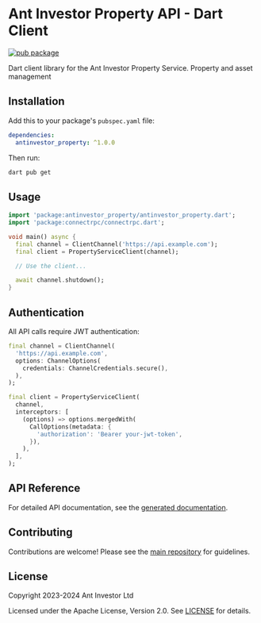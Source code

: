 # Ant Investor Property API - Dart Client

[![pub package](https://img.shields.io/pub/v/antinvestor_property.svg)](https://pub.dev/packages/antinvestor_property)

Dart client library for the Ant Investor Property Service. Property and asset management

## Installation

Add this to your package's `pubspec.yaml` file:

```yaml
dependencies:
  antinvestor_property: ^1.0.0
```

Then run:

```bash
dart pub get
```

## Usage

```dart
import 'package:antinvestor_property/antinvestor_property.dart';
import 'package:connectrpc/connectrpc.dart';

void main() async {
  final channel = ClientChannel('https://api.example.com');
  final client = PropertyServiceClient(channel);

  // Use the client...

  await channel.shutdown();
}
```

## Authentication

All API calls require JWT authentication:

```dart
final channel = ClientChannel(
  'https://api.example.com',
  options: ChannelOptions(
    credentials: ChannelCredentials.secure(),
  ),
);

final client = PropertyServiceClient(
  channel,
  interceptors: [
    (options) => options.mergedWith(
      CallOptions(metadata: {
        'authorization': 'Bearer your-jwt-token',
      }),
    ),
  ],
);
```

## API Reference

For detailed API documentation, see the [generated documentation](https://pub.dev/documentation/antinvestor_property/latest/).

## Contributing

Contributions are welcome! Please see the [main repository](https://github.com/antinvestor/apis) for guidelines.

## License

Copyright 2023-2024 Ant Investor Ltd

Licensed under the Apache License, Version 2.0. See [LICENSE](https://github.com/antinvestor/apis/blob/master/LICENSE) for details.
